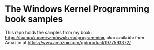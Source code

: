 # The Windows Kernel Programming book samples

This repo holds the samples from my book: https://leanpub.com/windowskernelprogramming, also available from Amazon at https://www.amazon.com/gp/product/1977593372/


